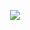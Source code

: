 <p align="center">
    <img src="https://images-ext-2.discordapp.net/external/ri9FAX-MWYQPzup4GBlXamHrNz1xcrbyplnJup6RStc/%3Fsize%3D256/https/cdn.discordapp.com/avatars/466787710955290634/83778029633d0e3cc420771fe192e1f7.png">
</p>





<!--
**rem0vegg/rem0vegg** is a ✨ _special_ ✨ repository because its `README.md` (this file) appears on your GitHub profile.

Here are some ideas to get you started:

- 🔭 I’m currently working on ...
- 🌱 I’m currently learning ...
- 👯 I’m looking to collaborate on ...
- 🤔 I’m looking for help with ...
- 💬 Ask me about ...
- 📫 How to reach me: ...
- 😄 Pronouns: ...
- ⚡ Fun fact: ...
-->
